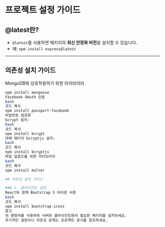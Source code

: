 # 프로젝트 설정 가이드

## @latest란?
- `@latest`를 사용하면 패키지의 **최신 안정화 버전**을 설치할 수 있습니다.
- 예: `npm install express@latest`

---

## 의존성 설치 가이드

MongoDB와 상호작용하기 위한 라이브러리
```bash
npm install mongoose
Facebook OAuth 인증
bash
코드 복사
npm install passport-facebook
비밀번호 암호화
bcrypt 설치:
bash
코드 복사
npm install bcrypt
대체 패키지 bcryptjs 설치:
bash
코드 복사
npm install bcryptjs
파일 업로드를 위한 라이브러리
bash
코드 복사
npm install multer

## 의존성 설치 가이드

### 1. 클라이언트 설정
React와 함께 Bootstrap 5 아이콘 사용
bash
코드 복사
npm install bootstrap-icons
참고
위 명령어를 사용하여 서버와 클라이언트에서 필요한 패키지를 설치하세요.
추가적인 설정이나 의존성 문제는 프로젝트 문서를 참조하세요.




